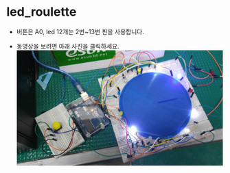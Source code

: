 # led_roulette

* 버튼은 A0, led 12개는 2번~13번 핀을 사용합니다. 


* 동영상을 보려면 아래 사진을 클릭하세요. 
[![](https://raw.githubusercontent.com/mtinet/led_roulette/master/20160617_133830.jpg)](https://youtu.be/--cbeJ8BZT8)


